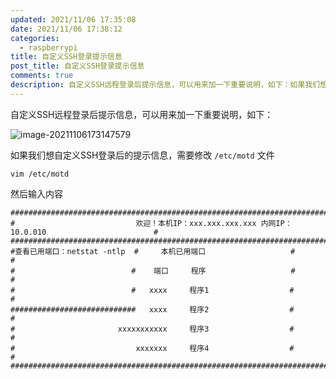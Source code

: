 ```yaml
---
updated: 2021/11/06 17:35:08
date: 2021/11/06 17:38:12
categories: 
  - raspberrypi
title: 自定义SSH登录提示信息
post_title: 自定义SSH登录提示信息
comments: true
description: 自定义SSH远程登录后提示信息，可以用来加一下重要说明，如下：如果我们想自定义SSH登录后的提示信息，需要修改  文件然后输入内容
---
```

自定义SSH远程登录后提示信息，可以用来加一下重要说明，如下：

![image-20211106173147579](https://static.jindll.com/notes/image-20211106173147579.png)

如果我们想自定义SSH登录后的提示信息，需要修改 `/etc/motd` 文件

```
vim /etc/motd
```

然后输入内容

```
################################################################################################
#                           欢迎！本机IP：xxx.xxx.xxx.xxx 内网IP：10.0.010                        #
################################################################################################
#查看已用端口：netstat -ntlp  #     本机已用端口                   #                               #
#                          #    端口     程序                   #                               #
#                          #   xxxx     程序1                  #                               #
############################   xxxx     程序2                  #                               #
#                       xxxxxxxxxxx     程序3                  #                               #
#                           xxxxxxx     程序4                  #                               #
################################################################################################
```

